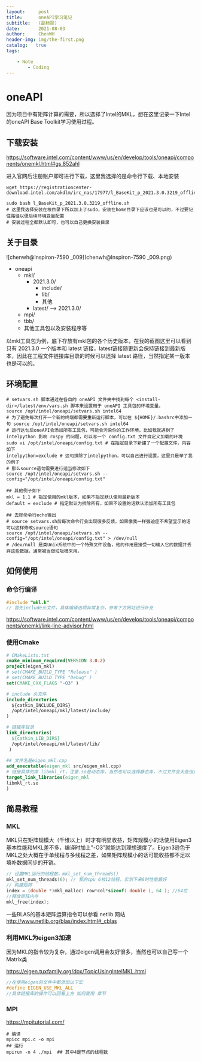```yaml
---
layout:     post
title:      oneAPI学习笔记
subtitle:   (副标题) 
date:       2021-08-03
author:     ChenWH
header-img: img/the-first.png
catalog:   true
tags:

    - Note
		- Coding
---
```




<script type="text/x-mathjax-config">
  MathJax.Hub.Config({
    tex2jax: {
      inlineMath: [ ['$','$'], ["\\(","\\)"] ],
      processEscapes: true
    }
  });
</script>
<script src="https://cdn.mathjax.org/mathjax/latest/MathJax.js?config=TeX-AMS-MML_HTMLorMML" type="text/javascript"></script>

# oneAPI

因为项目中有矩阵计算的需要，所以选择了Intel的MKL，想在这里记录一下Intel的oneAPI Base Toolkit学习使用过程。

## 下载安装

https://software.intel.com/content/www/us/en/develop/tools/oneapi/components/onemkl.html#gs.852ahl

进入官网后注册账户即可进行下载，这里我选择的是命令行下载、本地安装

```shell
wget https://registrationcenter-download.intel.com/akdlm/irc_nas/17977/l_BaseKit_p_2021.3.0.3219_offline.sh

sudo bash l_BaseKit_p_2021.3.0.3219_offline.sh
# 这里我选择安装在根目录下所以加上了sudo，安装在home目录下应该也是可以的，不过要记住路径以便后续环境变量配置
# 安装过程全都默认即可，也可以自己更换安装目录
```

## 关于目录

![chenwh@Inspiron-7590 _009](chenwh@Inspiron-7590 _009.png)

- oneapi
  - mkl/
    - 2021.3.0/
      - include/
      - lib/
      - 其他
    - latest/ --> 2021.3.0/
  - mpi/
  - tbb/
  - 其他工具包以及安装程序等

以mkl工具包为例，底下存放有mkl包的各个历史版本，在我的截图这里可以看到只有 2021.3.0 一个版本和 latest 链接，latest链接随更新会保持链接到最新版本，因此在工程文件链接库目录的时候可以选择 latest 路径，当然指定某一版本也是可以的。

## 环境配置

```shell
# setvars.sh 脚本通过在各自的 oneAPI 文件夹中找到每个 <install-dir>/latest/env/vars.sh 脚本来设置用于 oneAPI 工具包的环境变量。
source /opt/intel/oneapi/setvars.sh intel64
# 为了避免每次打开一个新的终端都需要重新运行脚本，可以在 ${HOME}/.bashrc中添加一句 source /opt/intel/oneapi/setvars.sh intel64
# 运行这句后oneAPI会添加所有工具包，可能会污染你的工作环境，比如我就遇到了 intelpython 影响 rospy 的问题，可以写一个 config.txt 文件自定义加载的环境
sudo vi /opt/intel/oneapi/config.txt # 在指定目录下新建了一个配置文件，内容如下
intelpython=exclude # 这句排除了intelpython，可以自己进行设置，这里只是举了我的例子
# 那么source语句需要进行适当修改如下
source /opt/intel/oneapi/setvars.sh --config="/opt/intel/oneapi/config.txt"

## 其他例子如下
mkl = 1.1 # 指定使用的mkl版本，如果不指定默认使用最新版本
default = exclude # 指定默认为排除所有，如果不设置的话默认添加所有工具包

## 去除命令行echo输出
# source setvars.sh后每次命令行会出现很多反馈，如果像我一样强迫症不希望显示的话可以这样修改source语句
source /opt/intel/oneapi/setvars.sh --config="/opt/intel/oneapi/config.txt" > /dev/null
# /dev/null 是类Unix系统中的一个特殊文件设备，他的作用是接受一切输入它的数据并丢弃这些数据。通常被当做垃圾桶来用。
```

## 如何使用

### 命令行编译

```c
#include "mkl.h"
// 首先include头文件，具体编译选项非常复杂，参考下方网站进行补充
```

https://software.intel.com/content/www/us/en/develop/tools/oneapi/components/onemkl/link-line-advisor.html

### 使用Cmake

```cmake
# CMakeLists.txt
cmake_minimum_required(VERSION 3.0.2)
project(eigen_mkl)
# set(CMAKE_BUILD_TYPE "Release" )
# set(CMAKE_BUILD_TYPE "Debug" )
set(CMAKE_CXX_FLAGS "-O3" )

# include 头文件
include_directories
  ${catkin_INCLUDE_DIRS}
  /opt/intel/oneapi/mkl/latest/include/
)

# 链接库目录
link_directories(
  ${catkin_LIB_DIRS}
  /opt/intel/oneapi/mkl/latest/lib/
 )
 
## 文件名是eigen_mkl.cpp
add_executable(eigen_mkl src/eigen_mkl.cpp)
# 链接具体的库 libmkl_rt，注意.so是动态库，当然也可以选择静态库，不过文件会大些但更稳定。
target_link_libraries(eigen_mkl
libmkl_rt.so
)
```

## 简易教程

### MKL

MKL只在矩阵规模大（千维以上）时才有明显收益，矩阵规模小的话使用Eigen3基本性能和MKL差不多，编译时加上"-O3"就能达到理想速度了。Eigen3逊色于MKL之处大概在于单线程与多线程之差，如果矩阵规模小的话可能收益都不足以填补数据同步的开销。

```c++
// 设置MKL运行的线程数，mkl_set_num_threads()
mkl_set_num_threads(6); // 我的cpu 6核12线程，实测下来6时性能最好
// 构建矩阵
index = (double *)mkl_malloc( row*col*sizeof( double ), 64 ); //64位
//释放矩阵内存
mkl_free(index);
```

一些BLAS的基本矩阵运算指令可以参看 netlib 网站 http://www.netlib.org/blas/index.html#_cblas

### 利用MKL为eigen3加速

因为MKL的指令较为复杂，通过eigen调用会友好很多，当然也可以自己写一个Matrix类

https://eigen.tuxfamily.org/dox/TopicUsingIntelMKL.html

````c++
//在使用eigen的文件中都添加以下宏
#define EIGEN_USE_MKL_ALL
//具体链接库的操作可以回看上方 如何使用 章节
````

### MPI

https://mpitutorial.com/

```shell
# 编译
mpicc mpi.c -o mpi
## 运行
mpirun -n 4 ./mpi  ## 其中4是节点的线程数
```

